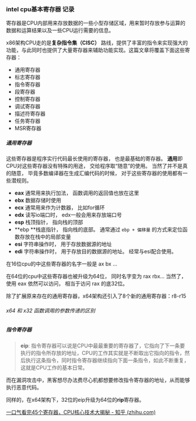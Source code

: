 ### intel cpu基本寄存器  记录

寄存器是CPU内部用来存放数据的一些小型存储区域，用来暂时存放参与运算的数据和运算结果以及一些CPU运行需要的信息。

x86架构CPU走的是**复杂指令集（CISC）** 路线，提供了丰富的指令来实现强大的功能，与此同时也提供了大量寄存器来辅助功能实现。这篇文章将覆盖下面这些寄存器：

- 通用寄存器
- 标志寄存器
- 指令寄存器
- 段寄存器
- 控制寄存器
- 调试寄存器
- 描述符寄存器
- 任务寄存器
- MSR寄存器



##### 通用寄存器

这些寄存器是程序实行代码最长使用的寄存器， 也是最基础的寄存器。 **通用**即CPU对这些寄存器没有特殊的用途， 交给程序取“随意”的使用。 当然了并不是真的随意， 毕竟多数编译器在生成汇编代码的时候， 对于这些寄存器的使用都有一些潜规则。

- **eax** 通常用来执行加法， 函数调用的返回值也放在这里
- **ebx** 数据存储时使用
- **ecx** 通常用来作为计数器， 比如for循环
- **edx** 读写io端口时， edx一般会用来存放端口号
- **esp** 栈顶指针， 指向栈的顶部
- **ebp **栈底指针， 指向栈的底部。 通常通过 `ebp + 偏移量` 的方式来定位函数存放在栈中的局部变量
- **esi** 字符串操作时， 用于存放数据源的地址
- **edi** 字符串操作时， 用于存放目的数据源的地址。 经常与esi配合使用。

在16位cpu的中这些寄存器的名字一般是 ax bx ...

在64位的cpu中这些寄存器也被升级为64位， 同时名字变为 rax rbx...  当然了， 使用 eax 依然可以访问， 相当于访问 rax 的底32位。

除了扩展原来存在的通用寄存器，x64架构还引入了8个新的通用寄存器：r8-r15



###### x64 和 x32 函数调用的参数传递的区别



##### 指令寄存器

> **eip**: 指令寄存器可以说是CPU中最最重要的寄存器了，它指向了下一条要执行的指令所存放的地址，CPU的工作其实就是不断取出它指向的指令，然后执行这条指令，同时指令寄存器继续指向下面一条指令，如此不断重复，这就是CPU工作的基本日常。

而在漏洞攻击中，黑客想尽办法费尽心机都想要修改指令寄存器的地址，从而能够执行恶意代码。

同样的，在x64架构下，32位的eip升级为64位的**rip**寄存器。



[一口气看完45个寄存器，CPU核心技术大揭秘 - 知乎 (zhihu.com)](https://zhuanlan.zhihu.com/p/272135463)

